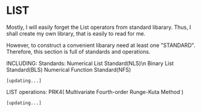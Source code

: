# LIST

  Mostly, I will easily forget the List operators from standard libarary. Thus, I shall create my own library,
that is easily to read for me.

  However, to construct a convenient libarary need at least one "STANDARD". Therefore, this section is full of
standards and operations.

INCLUDING:
  Standards:
    Numerical List Standard(NLS)\n
    Binary List Standard(BLS)
    Numerical Function Standard(NFS)
    
    [updating...]
  
  
  LIST operations:
    PRK4( Multivariate Fourth-order Runge-Kuta Method )
    
    [updating...]
